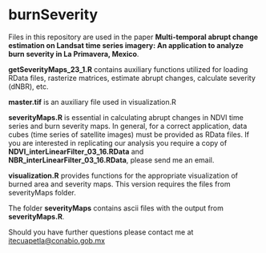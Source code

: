 # burnSeverity
Files in this repository are used in the paper __Multi-temporal abrupt change estimation on Landsat time series 
imagery: An application to analyze burn severity in La Primavera, Mexico__.

**getSeverityMaps_23_1.R** contains auxiliary functions utilized for loading RData files, rasterize matrices, estimate
abrupt changes, calculate severity (dNBR), etc.

**master.tif** is an auxiliary file used in visualization.R

**severityMaps.R** is essential in calculating abrupt changes in NDVI time series and burn severity maps. In general,
for a correct application, data cubes (time series of satellite images) must be provided as RData files. If you are
interested in replicating our analysis you require a copy of __NDVI_interLinearFilter_03_16.RData__ and __NBR_interLinearFilter_03_16.RData__, please send me an email.

**visualization.R** provides functions for the appropriate visualization of burned area and severity maps. This version
requires the files from severityMaps folder.

The folder **severityMaps** contains ascii files with the output from **severityMaps.R**.

Should you have further questions please contact me at itecuapetla@conabio.gob.mx

